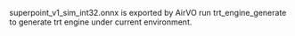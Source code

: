 superpoint_v1_sim_int32.onnx is exported by AirVO
run trt_engine_generate to generate trt engine under current environment.
